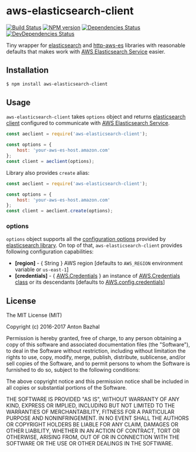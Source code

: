 # aws-elasticsearch-client

[![Build Status][ci-image]][ci-url]
[![NPM version][npm-image]][npm-url]
[![Dependencies Status][dependencies-image]][dependencies-url]
[![DevDependencies Status][devdependencies-image]][devdependencies-url]

Tiny wrapper for [elasticsearch][elasticsearch-lib-url] and [http-aws-es][http-aws-es-lib-url] libraries with reasonable defaults that makes work with [AWS Elasticsearch Service][aws-elasticsearch-service-url] easier.

## Installation

```bash
$ npm install aws-elasticsearch-client
```

## Usage

`aws-elasticsearch-client` takes `options` object and returns [elasticsearch client][elasticsearch-lib-url] configured to communicate with [AWS Elasticsearch Service][aws-elasticsearch-service-url].

```js
const aeclient = require('aws-elasticsearch-client');

const options = {
	host: 'your-aws-es-host.amazon.com'
};
const client = aeclient(options);
```

Library also provides `create` alias:

```js
const aeclient = require('aws-elasticsearch-client');

const options = {
	host: 'your-aws-es-host.amazon.com'
};
const client = aeclient.create(options);
```

### options
`options` object supports all the [configuration options][elasticsearch-config-url] provided by [elasticsearch library][elasticsearch-lib-url]. On top of that, `aws-elasticsearch-client` provides following configuration capabilities:
- **[region]** - { String } AWS region [defaults to `AWS_REGION` environment variable or `us-east-1`]
- **[credentials]** - { [AWS.Credentials][aws-credentials-class-url] } an instance of [AWS.Credentials class][aws-credentials-class-url] or its descendants [defaults to [AWS.config.credentials][aws-config-credentials-url]]

## License

The MIT License (MIT)

Copyright (c) 2016-2017 Anton Bazhal

Permission is hereby granted, free of charge, to any person obtaining a copy of this software and associated documentation files (the "Software"), to deal in the Software without restriction, including without limitation the rights to use, copy, modify, merge, publish, distribute, sublicense, and/or sell copies of the Software, and to permit persons to whom the Software is furnished to do so, subject to the following conditions:

The above copyright notice and this permission notice shall be included in all copies or substantial portions of the Software.

THE SOFTWARE IS PROVIDED "AS IS", WITHOUT WARRANTY OF ANY KIND, EXPRESS OR IMPLIED, INCLUDING BUT NOT LIMITED TO THE WARRANTIES OF MERCHANTABILITY, FITNESS FOR A PARTICULAR PURPOSE AND NONINFRINGEMENT. IN NO EVENT SHALL THE AUTHORS OR COPYRIGHT HOLDERS BE LIABLE FOR ANY CLAIM, DAMAGES OR OTHER LIABILITY, WHETHER IN AN ACTION OF CONTRACT, TORT OR OTHERWISE, ARISING FROM, OUT OF OR IN CONNECTION WITH THE SOFTWARE OR THE USE OR OTHER DEALINGS IN THE SOFTWARE.

[aws-credentials-class-url]: http://docs.aws.amazon.com/AWSJavaScriptSDK/latest/AWS/Credentials.html
[aws-elasticsearch-service-url]: https://aws.amazon.com/elasticsearch-service/
[aws-config-credentials-url]: http://docs.aws.amazon.com/AWSJavaScriptSDK/latest/AWS/Config.html#credentials-property
[ci-image]: https://circleci.com/gh/AntonBazhal/aws-elasticsearch-client.svg?style=shield&circle-token=62ce75896db92cd20f8dc1c7b2cc456c2470fa19
[ci-url]: https://circleci.com/gh/AntonBazhal/aws-elasticsearch-client
[dependencies-url]: https://david-dm.org/antonbazhal/aws-elasticsearch-client
[dependencies-image]: https://david-dm.org/antonbazhal/aws-elasticsearch-client/status.svg
[devdependencies-url]: https://david-dm.org/antonbazhal/aws-elasticsearch-client?type=dev
[devdependencies-image]: https://david-dm.org/antonbazhal/aws-elasticsearch-client/dev-status.svg
[elasticsearch-lib-url]: https://www.npmjs.com/package/elasticsearch
[elasticsearch-config-url]: https://www.elastic.co/guide/en/elasticsearch/client/javascript-api/current/configuration.html
[http-aws-es-lib-url]: https://www.npmjs.com/package/http-aws-es
[npm-url]: https://www.npmjs.org/package/aws-elasticsearch-client
[npm-image]: https://img.shields.io/npm/v/aws-elasticsearch-client.svg
